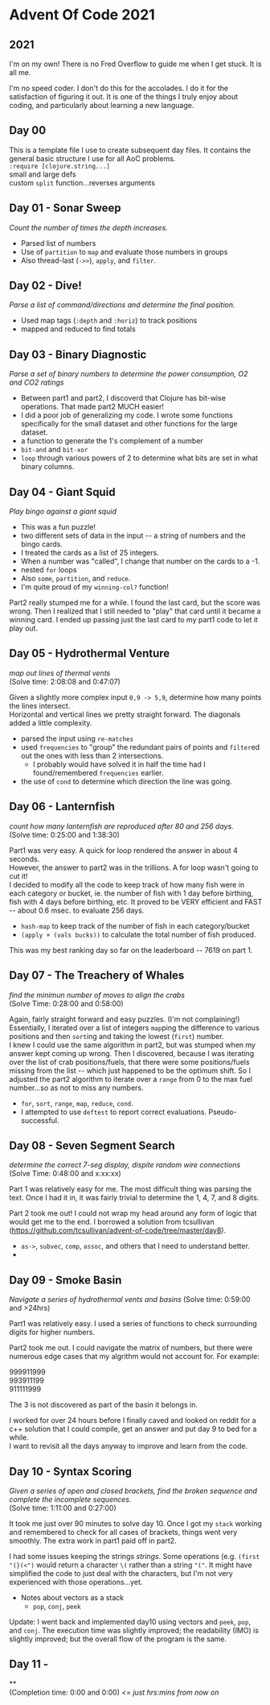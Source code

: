 # Advent Of Code 2021



## 2021
I'm on my own! There is no Fred Overflow to guide me when I get stuck. It is all me.

I'm no speed coder. I don't do this for the accolades. I do it for the satisfaction of figuring it out. It is one of the things I truly enjoy about coding, and particularly about learning a new language.


## Day 00  
This is a template file I use to create subsequent day files. It contains the general basic structure I use for all AoC problems.  
`:require [clojure.string...]`  
small and large defs  
custom `split` function...reverses arguments  

## Day 01 - Sonar Sweep
*Count the number of times the depth increases.*  
- Parsed list of numbers  
- Use of `partition` to `map` and evaluate those numbers in groups  
- Also thread-last (`->>`), `apply`, and `filter`.  

## Day 02 - Dive!  
*Parse a list of command/directions and determine the final position.*  
- Used map tags (`:depth` and `:horiz`) to track positions  
- mapped and reduced to find totals  

## Day 03 - Binary Diagnostic
*Parse a set of binary numbers to determine the power consumption, O2 and CO2 ratings*  
- Between part1 and part2, I discoverd that Clojure has bit-wise operations. That made part2 MUCH easier!  
- I did a poor job of generalizing my code. I wrote some functions specifically for the small dataset and other functions for the large dataset.  
- a function to generate the 1's complement of a number  
- `bit-and` and `bit-xor`  
- `loop` through various powers of 2 to determine what bits are set in what binary columns.   

## Day 04 - Giant Squid   
*Play bingo against a giant squid*  
- This was a fun puzzle!  
- two different sets of data in the input -- a string of numbers and the bingo cards.  
- I treated the cards as a list of 25 integers.  
- When a number was "called", I change that number on the cards to a -1.  
- nested `for` loops  
- Also `some`, `partition`, and `reduce`.  
- I'm quite proud of my `winning-col?` function!  
   
Part2 really stumped me for a while. I found the last card, but the score was wrong. Then I realized that I still needed to "play" that card until it became a winning card. I ended up passing just the last card to my part1 code to let it play out.  

## Day 05 - Hydrothermal Venture  
*map out lines of thermal vents*  
(Solve time: 2:08:08 and 0:47:07)  
  
Given a slightly more complex input `0,9 -> 5,9`, determine how many points the lines intersect.  
Horizontal and vertical lines we pretty straight forward. The diagonals added a little complexity.     
- parsed the input using `re-matches`  
- used `frequencies` to "group" the redundant pairs of points and `filter`ed out the ones with less than 2 intersections.  
  - I probably would have solved it in half the time had I found/remembered `frequencies` earlier.  
- the use of `cond` to determine which direction the line was going.

## Day 06 - Lanternfish   
*count how many lanternfish are reproduced after 80 and 256 days.*   
(Solve time: 0:25:00 and 1:38:30)  
  
Part1 was very easy. A quick for loop rendered the answer in about 4 seconds.  
However, the answer to part2 was in the trillions. A for loop wasn't going to cut it!  
I decided to modify all the code to keep track of how many fish were in each category or bucket, ie. the number of fish with 1 day before birthing, fish with 4 days before birthing, etc. It proved to be VERY efficient and FAST -- about 0.6 msec. to evaluate 256 days.  
- `hash-map` to keep track of the number of fish in each category/bucket   
- `(apply + (vals bucks))` to calculate the total number of fish produced.   
  
This was my best ranking day so far on the leaderboard -- 7619 on part 1.  

## Day 07 - The Treachery of Whales   
*find the minimun number of moves to align the crabs*  
(Solve Time: 0:28:00 and 0:58:00)  
  
Again, fairly straight forward and easy puzzles. (I'm not complaining!)  
Essentially, I iterated over a list of integers `map`ping the difference to various positions and then `sort`ing and taking the lowest (`first`) number.  
I knew I could use the same algorithm in part2, but was stumped when my answer kept coming up wrong. Then I discovered, because I was iterating over the list of crab positions/fuels, that there were some positions/fuels missing from the list -- which just happened to be the optimum shift. So I adjusted the part2 algorithm to iterate over a `range` from 0 to the max fuel number...so as not to miss any numbers.  
- `for`, `sort`, `range`, `map`, `reduce`, `cond`.  
- I attempted to use `deftest` to report correct evaluations. Pseudo-successful.  

## Day 08 - Seven Segment Search    
*determine the correct 7-seg display, dispite random wire connections*  
(Solve Time: 0:48:00 and x:xx:xx)  
  
Part 1 was relatively easy for me. The most difficult thing was parsing the text. Once I had it in, it was fairly trivial to determine the 1, 4, 7, and 8 digits.  
  
Part 2 took me out! I could not wrap my head around any form of logic that would get me to the end. I borrowed a solution from tcsullivan (https://github.com/tcsullivan/advent-of-code/tree/master/day8).  
  
- `as->`, `subvec`, `comp`, `assoc`, and others that I need to understand better.  
-   

## Day 09 - Smoke Basin  
*Navigate a series of hydrothermal vents and basins*
(Solve time: 0:59:00 and >24hrs)   
  
Part1 was relatively easy. I used a series of functions to check surrounding digits for higher numbers.   
  
Part2 took me out. I could navigate the matrix of numbers, but there were numerous edge cases that my algrithm would not account for. For example:  
  
 999911999  
 993911199  
 911111999  

The 3 is not discovered as part of the basin it belongs in.  
  
I worked for over 24 hours before I finally caved and looked on reddit for a c++ solution that I could compile, get an answer and put day 9 to bed for a while.  
I want to revisit all the days anyway to improve and learn from the code.  
  
## Day 10 - Syntax Scoring  
*Given a series of open and closed brackets, find the broken sequence and complete the incomplete sequences.*  
(Solve time: 1:11:00 and 0:27:00)    
  
It took me just over 90 minutes to solve day 10. Once I got my `stack` working and remembered to check for all cases of brackets, things went very smoothly. The extra work in part1 paid off in part2.  
  
I had some issues keeping the strings *strings*. Some operations (e.g. `(first "(}(<")` would return a character `\(` rather than a string `"("`. It might have simplified the code to just deal with the characters, but I'm not very experienced with those operations...yet.  
  
- Notes about vectors as a stack  
  - `pop`, `conj`, `peek`  
  
Update: I went back and implemented day10 using vectors and `peek`, `pop`, and `conj`. The execution time was slightly improved; the readability (IMO) is slightly improved; but the overall flow of the program is the same.  
    
## Day 11 -    
**   
(Completion time: 0:00 and 0:00)  *<= just hrs:mins from now on*  
  



  


  



